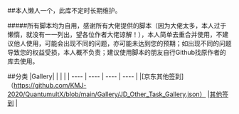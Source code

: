 ##本人懒人一个，此库不定时长期维护。

#####所有脚本均为自用，感谢所有大佬提供的脚本（因为大佬太多，本人过于懒惰，就没有一一列出，望各位作者大佬谅解！），本人简单去重合并使用，不建议他人使用，可能会出现不同的问题，亦可能未达到您的预期；如出现不同的问题导致您的权益受损，本人概不负责；建议使用脚本的朋友自行Github找原作者的库去使用。

##分类
|Gallery|  |  |  |
| ---- | ---- | ---- | ---- |
|[京东其他签到]（https://github.com/KMJ-2020/QuantumultX/blob/main/Gallery/JD_Other_Task_Gallery.json） |[其他签到](https://github.com/KMJ-2020/QuantumultX/blob/main/Gallery/Other_Task_Gallery.json) |
